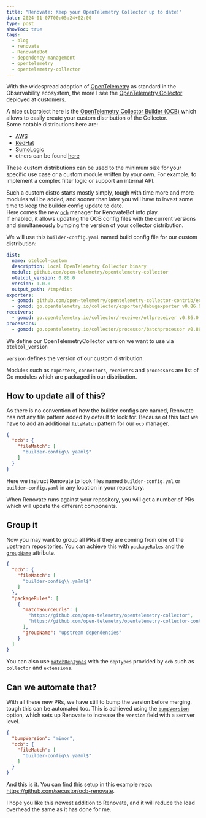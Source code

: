 ```yaml
---
title: "Renovate: Keep your OpenTelemetry Collector up to date!"
date: 2024-01-07T00:05:24+02:00
type: post
showToc: true
tags:
  - blog
  - renovate
  - RenovateBot
  - dependency-management
  - opentelemetry
  - opentelemetry-collector
---
```


With the widespread adoption of [OpenTelemetry](https://opentelemetry.io/) as standard in the Observability ecosystem,
the more I see the [OpenTelemetry Collector](https://github.com/open-telemetry/opentelemetry-collector/tree/main) deployed at customers. 

A nice subproject here is the [OpenTelemetry Collector Builder (OCB)](https://github.com/open-telemetry/opentelemetry-collector/tree/main/cmd/builder)
which allows to easily create your custom distribution of the Collector.   
Some notable distributions here are: 
- [AWS](https://github.com/aws-observability/aws-otel-collector)
- [RedHat](https://github.com/os-observability/redhat-opentelemetry-collector)
- [SumoLogic](https://github.com/SumoLogic/sumologic-otel-collector)
- others can be found [here](https://github.com/open-telemetry/opentelemetry-collector-contrib/blob/main/distributions.yaml)

These custom distributions can be used to the minimum size for your specific use case or a custom module
written by your own.
For example, to implement a complex filter logic or support an internal API. 

Such a custom distro starts mostly simply,
tough with time more and more modules will be added, 
and sooner than later you will have to invest some time to keep the builder config update to date.   
Here comes the new [`ocb`](https://docs.renovatebot.com/modules/manager/ocb/) manager for RenovateBot into play.   
If enabled,
it allows updating the OCB config files with the current versions
and simultaneously bumping the version of your collector distribution.

We will use this `builder-config.yaml` named build config file for our custom distribution:
```yaml title="builder-config.yaml"
dist:
  name: otelcol-custom
  description: Local OpenTelemetry Collector binary
  module: github.com/open-telemetry/opentelemetry-collector
  otelcol_version: 0.86.0
  version: 1.0.0
  output_path: /tmp/dist
exporters:
  - gomod: github.com/open-telemetry/opentelemetry-collector-contrib/exporter/awss3exporter v0.86.0
  - gomod: go.opentelemetry.io/collector/exporter/debugexporter v0.86.0
receivers:
  - gomod: go.opentelemetry.io/collector/receiver/otlpreceiver v0.86.0
processors:
  - gomod: go.opentelemetry.io/collector/processor/batchprocessor v0.86.0
```
We define our OpenTelemetryCollector version we want to use via `otelcol_version`

`version` defines the version of our custom distribution.

Modules such as `exporters`,
`connectors`, `receivers` and `processors` are list of Go modules which are packaged in our distribution.

## How to update all of this?
As there is no convention of how the builder configs are named,
Renovate has not any file pattern added by default to look for. 
Because of this fact we have to add an additional [`fileMatch`](https://docs.renovatebot.com/configuration-options/#filematch) pattern for our `ocb` manager. 
```json title="renovate.json"
{
  "ocb": {
    "fileMatch": [
      "builder-config\\.ya?ml$"
    ]
  }
}
```
Here we instruct Renovate
to look files named `builder-config.yml` or `builder-config.yaml` in any location in your repository.

When Renovate runs against your repository, you will get a number of PRs which will update the different components.

## Group it
Now you may want to group all PRs if they are coming from one of the upstream repositories.
You can achieve this with [`packageRules`](https://docs.renovatebot.com/configuration-options/#packagerules) and 
the [`groupName`](https://docs.renovatebot.com/configuration-options/#groupname) attribute.

```json title="renovate.json"
{
  "ocb": {
    "fileMatch": [
      "builder-config\\.ya?ml$"
    ]
  },
  "packageRules": [
    {
      "matchSourceUrls": [
        "https://github.com/open-telemetry/opentelemetry-collector",
        "https://github.com/open-telemetry/opentelemetry-collector-contrib"
      ],
      "groupName": "upstream dependencies"
    }
  ]
}
```
You can also use [`matchDepTypes`](https://docs.renovatebot.com/configuration-options/#matchdeptypes)
with the `depTypes` provided by `ocb` such as `collector` and `extensions`.

## Can we automate that?
With all these new PRs, we have still to bump the version before merging, tough this can be automated too. 
This is achieved using the [`bumpVersion`](https://docs.renovatebot.com/configuration-options/#bumpversion) option,
which sets up Renovate to increase the `version` field with a semver level. 

```json title="renovate.json"
{
  "bumpVersion": "minor",
  "ocb": {
    "fileMatch": [
      "builder-config\\.ya?ml$"
    ]
  }
}
```

And this is it.
You can find this setup in this example repo: https://github.com/secustor/ocb-renovate.   

I hope you like this newest addition to Renovate, and it will reduce the load overhead the same as it has done for me.
